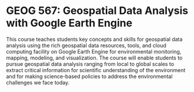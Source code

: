 # GEOG 567: Geospatial Data Analysis with Google Earth Engine

This course teaches students key concepts and skills for geospatial data analysis using the rich geospatial data resources, tools, and cloud computing facility on Google Earth Engine for environmental monitoring, mapping, modeling, and visualization. The course will enable students to pursue geospatial data analysis ranging from local to global scales to extract critical information for scientific understanding of the environment and for making science-based policies to address the environmental challenges we face today.